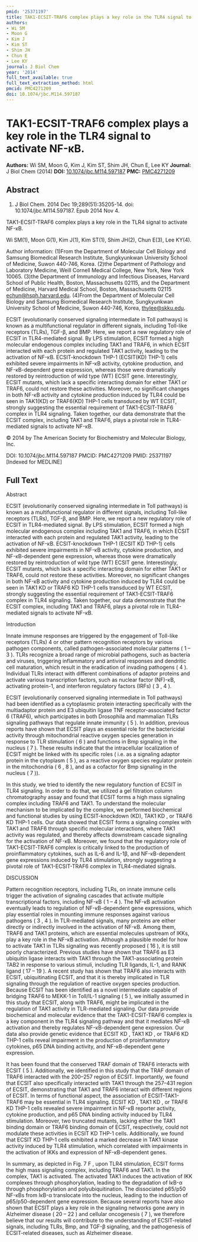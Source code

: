 ```yaml
---
pmid: '25371197'
title: TAK1-ECSIT-TRAF6 complex plays a key role in the TLR4 signal to activate NF-κB.
authors:
- Wi SM
- Moon G
- Kim J
- Kim ST
- Shim JH
- Chun E
- Lee KY
journal: J Biol Chem
year: '2014'
full_text_available: true
full_text_extraction_method: html
pmcid: PMC4271209
doi: 10.1074/jbc.M114.597187
---
```


# TAK1-ECSIT-TRAF6 complex plays a key role in the TLR4 signal to activate NF-κB.
**Authors:** Wi SM, Moon G, Kim J, Kim ST, Shim JH, Chun E, Lee KY
**Journal:** J Biol Chem (2014)
**DOI:** [10.1074/jbc.M114.597187](https://doi.org/10.1074/jbc.M114.597187)
**PMC:** [PMC4271209](https://www.ncbi.nlm.nih.gov/pmc/articles/PMC4271209/)

## Abstract

1. J Biol Chem. 2014 Dec 19;289(51):35205-14. doi: 10.1074/jbc.M114.597187. Epub 
2014 Nov 4.

TAK1-ECSIT-TRAF6 complex plays a key role in the TLR4 signal to activate NF-κB.

Wi SM(1), Moon G(1), Kim J(1), Kim ST(1), Shim JH(2), Chun E(3), Lee KY(4).

Author information:
(1)From the Department of Molecular Cell Biology and Samsung Biomedical Research 
Institute, Sungkyunkwan University School of Medicine, Suwon 440-746, Korea.
(2)the Department of Pathology and Laboratory Medicine, Weill Cornell Medical 
College, New York, New York 10065.
(3)the Department of Immunology and Infectious Diseases, Harvard School of 
Public Health, Boston, Massachusetts 02115, and the Department of Medicine, 
Harvard Medical School, Boston, Massachusetts 02115 echun@hsph.harvard.edu.
(4)From the Department of Molecular Cell Biology and Samsung Biomedical Research 
Institute, Sungkyunkwan University School of Medicine, Suwon 440-746, Korea, 
thylee@skku.edu.

ECSIT (evolutionarily conserved signaling intermediate in Toll pathways) is 
known as a multifunctional regulator in different signals, including Toll-like 
receptors (TLRs), TGF-β, and BMP. Here, we report a new regulatory role of ECSIT 
in TLR4-mediated signal. By LPS stimulation, ECSIT formed a high molecular 
endogenous complex including TAK1 and TRAF6, in which ECSIT interacted with each 
protein and regulated TAK1 activity, leading to the activation of NF-κB. 
ECSIT-knockdown THP-1 (ECSIT(KD) THP-1) cells exhibited severe impairments in 
NF-κB activity, cytokine production, and NF-κB-dependent gene expression, 
whereas those were dramatically restored by reintroduction of wild type (WT) 
ECSIT gene. Interestingly, ECSIT mutants, which lack a specific interacting 
domain for either TAK1 or TRAF6, could not restore these activities. Moreover, 
no significant changes in both NF-κB activity and cytokine production induced by 
TLR4 could be seen in TAK1(KD) or TRAF6(KD) THP-1 cells transduced by WT ECSIT, 
strongly suggesting the essential requirement of TAK1-ECSIT-TRAF6 complex in 
TLR4 signaling. Taken together, our data demonstrate that the ECSIT complex, 
including TAK1 and TRAF6, plays a pivotal role in TLR4-mediated signals to 
activate NF-κB.

© 2014 by The American Society for Biochemistry and Molecular Biology, Inc.

DOI: 10.1074/jbc.M114.597187
PMCID: PMC4271209
PMID: 25371197 [Indexed for MEDLINE]

## Full Text

Abstract

ECSIT (evolutionarily conserved signaling intermediate in Toll pathways) is known as a multifunctional regulator in different signals, including Toll-like receptors (TLRs), TGF-β, and BMP. Here, we report a new regulatory role of ECSIT in TLR4-mediated signal. By LPS stimulation, ECSIT formed a high molecular endogenous complex including TAK1 and TRAF6, in which ECSIT interacted with each protein and regulated TAK1 activity, leading to the activation of NF-κB. ECSIT-knockdown THP-1 (ECSIT KD THP-1) cells exhibited severe impairments in NF-κB activity, cytokine production, and NF-κB-dependent gene expression, whereas those were dramatically restored by reintroduction of wild type (WT) ECSIT gene. Interestingly, ECSIT mutants, which lack a specific interacting domain for either TAK1 or TRAF6, could not restore these activities. Moreover, no significant changes in both NF-κB activity and cytokine production induced by TLR4 could be seen in TAK1 KD or TRAF6 KD THP-1 cells transduced by WT ECSIT, strongly suggesting the essential requirement of TAK1-ECSIT-TRAF6 complex in TLR4 signaling. Taken together, our data demonstrate that the ECSIT complex, including TAK1 and TRAF6, plays a pivotal role in TLR4-mediated signals to activate NF-κB.

Introduction

Innate immune responses are triggered by the engagement of Toll-like receptors (TLRs) 4 or other pattern recognition receptors by various pathogen components, called pathogen-associated molecular patterns ( 1 – 3 ). TLRs recognize a broad range of microbial pathogens, such as bacteria and viruses, triggering inflammatory and antiviral responses and dendritic cell maturation, which result in the eradication of invading pathogens ( 4 ). Individual TLRs interact with different combinations of adaptor proteins and activate various transcription factors, such as nuclear factor (NF)-κB, activating protein-1, and interferon regulatory factors (IRFs) ( 3 , 4 ).

ECSIT (evolutionarily conserved signaling intermediate in Toll pathways) had been identified as a cytoplasmic protein interacting specifically with the multiadaptor protein and E3 ubiquitin ligase TNF receptor-associated factor 6 (TRAF6), which participates in both Drosophila and mammalian TLRs signaling pathways that regulate innate immunity ( 5 ). In addition, previous reports have shown that ECSIT plays an essential role for the bactericidal activity through mitochondrial reactive oxygen species generation in response to TLR stimulation ( 6 ) and functions in Bmp signaling in the nucleus ( 7 ). These results indicate that the intracellular localization of ECSIT might be linked with its specific roles ( i.e. as a signaling adaptor protein in the cytoplasm ( 5 ), as a reactive oxygen species regulator protein in the mitochondria ( 6 , 8 ), and as a cofactor for Bmp signaling in the nucleus ( 7 )).

In this study, we tried to identify the new regulatory function of ECSIT in TLR4 signaling. In order to do that, we utilized a gel filtration column chromatography assay and found that ECSIT forms a high mass signaling complex including TRAF6 and TAK1. To understand the molecular mechanism to be implicated by the complex, we performed biochemical and functional studies by using ECSIT-knockdown (KD), TAK1 KD , or TRAF6 KD THP-1 cells. Our data showed that ECSIT forms a signaling complex with TAK1 and TRAF6 through specific molecular interactions, where TAK1 activity was regulated, and thereby affects downstream cascade signaling for the activation of NF-κB. Moreover, we found that the regulatory role of TAK1-ECSIT-TRAF6 complex is critically linked to the production of proinflammatory cytokines, such as IL-6 and IL-1β, and NF-κB-dependent gene expressions induced by TLR4 stimulation, strongly suggesting a pivotal role of TAK1-ECSIT-TRAF6 complex in TLR4-mediated signals.

DISCUSSION

Pattern recognition receptors, including TLRs, on innate immune cells trigger the activation of signaling cascades that activate multiple transcriptional factors, including NF-κB ( 1 – 4 ). The NF-κB activation eventually leads to regulation of NF-κB-dependent gene expressions, which play essential roles in mounting immune responses against various pathogens ( 3 , 4 ). In TLR-mediated signals, many proteins are either directly or indirectly involved in the activation of NF-κB. Among them, TRAF6 and TAK1 proteins, which are essential molecules upstream of IKKs, play a key role in the NF-κB activation. Although a plausible model for how to activate TAK1 in TLRs signaling was recently proposed ( 16 ), it is still poorly characterized. Previous studies have shown that TRAF6 as E3 ubiquitin ligase interacts with TAK1 through the TAK1-associating protein TAB2 in response to various stimuli, including TLR ligands, IL-1, and RANK ligand ( 17 – 19 ). A recent study has shown that TRAF6 also interacts with ECSIT, ubiquitinating ECSIT, and that it is thereby implicated in TLR signaling through the regulation of reactive oxygen species production. Because ECSIT has been identified as a novel intermediate capable of bridging TRAF6 to MEKK-1 in Toll/IL-1 signaling ( 5 ), we initially assumed in this study that ECSIT, along with TRAF6, might be implicated in the regulation of TAK1 activity in TLR-mediated signaling. Our data provide biochemical and molecular evidence that the TAK1-ECSIT-TRAF6 complex is a key component in the TLR4 signaling pathway and that it mediates NF-κB activation and thereby regulates NF-κB-dependent gene expression. Our data also provide genetic evidence that ECSIT KD , TAK1 KD , or TRAF6 KD THP-1 cells reveal impairment in the production of proinflammatory cytokines, p65 DNA binding activity, and NF-κB-dependent gene expression.

It has been found that the conserved TRAF domain of TRAF6 interacts with ECSIT ( 5 ). Additionally, we identified in this study that the TRAF domain of TRAF6 interacted with the 200–257 region of ECSIT. Importantly, we found that ECSIT also specifically interacted with TAK1 through the 257–431 region of ECSIT, demonstrating that TAK1 and TRAF6 interact with different regions of ECSIT. In terms of functional aspect, the association of ECSIT-TAK1-TRAF6 may be essential in TLR4 signaling. ECSIT KD , TAK1 KD , or TRAF6 KD THP-1 cells revealed severe impairment in NF-κB reporter activity, cytokine production, and p65 DNA binding activity induced by TLR4 stimulation. Moreover, two truncated mutants, lacking either the TAK1 binding domain or TRAF6 binding domain of ECSIT, respectively, could not modulate these activities in ECSIT KD THP-1 cells. Additionally, we found that ECSIT KD THP-1 cells exhibited a marked decrease in TAK1 kinase activity induced by TLR4 stimulation, which correlated with impairments in the activation of IKKs and expression of NF-κB-dependent genes.

In summary, as depicted in Fig. 7 F , upon TLR4 stimulation, ECSIT forms the high mass signaling complex, including TRAF6 and TAK1. In the complex, TAK1 is activated. The activated TAK1 induces the activation of IKK complexes through phosphorylation, leading to the degradation of IκB-α through phosphorylation and polyubiquitination. The dissociated p65/p50 NF-κBs from IκB-α translocate into the nucleus, leading to the induction of p65/p50-dependent gene expression. Because several reports have also shown that ECSIT plays a key role in the signaling networks gone awry in Alzheimer disease ( 20 – 22 ) and cellular oncogenesis ( 7 ), we therefore believe that our results will contribute to the understanding of ECSIT-related signals, including TLRs, Bmp, and TGF-β signaling, and the pathogenesis of ECSIT-related diseases, such as Alzheimer disease.
